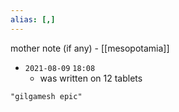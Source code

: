 ```yaml
---
alias: [,]
---
```

mother note (if any) - [[mesopotamia]]

- `2021-08-09`  `18:08`
	- was written on 12 tablets

```query
"gilgamesh epic"
```

